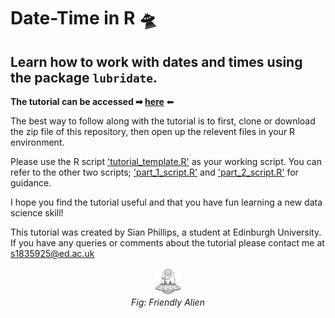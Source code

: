# Date-Time in R 🛸      

## Learn how to work with dates and times using the package `lubridate`.     

**The tutorial can be accessed ➡  [here](https://eddatascienceees.github.io/tutorial-sian-phillips/)** ⬅ 

The best way to follow along with the tutorial is to first, clone or download the zip file of this repository, then open up the relevent files in your R environment.  

Please use the R script ['tutorial_template.R'](https://github.com/sian-phillips/date-time-in-R-tutorial/blob/main/r_scripts/tutorial_template.R) as your working script. You can refer to the other two scripts; ['part_1_script.R'](https://github.com/sian-phillips/date-time-in-R-tutorial/blob/main/r_scripts/part_1_script.R) and ['part_2_script.R'](https://github.com/sian-phillips/date-time-in-R-tutorial/blob/main/r_scripts/part_2_script.R) for guidance.     

I hope you find the tutorial useful and that you have fun learning a new data science skill! 

This tutorial was created by Sian Phillips, a student at Edinburgh University.    
If you have any queries or comments about the tutorial please contact me at s1835925@ed.ac.uk    

<p align="center">
  <img src="ufo_art.jpg" style="zoom:10%;" />
  <br>
  <em>Fig: Friendly Alien</em>
</p>      

